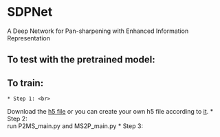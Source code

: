 # SDPNet
A Deep Network for Pan-sharpening with Enhanced Information Representation


## To test with the pretrained model:

## To train:
    * Step 1: <br>
Download the [h5 file]() or you can create your own h5 file according to [it](thttps://github.com/hanna-xu/utils).
    * Step 2: <br>
run P2MS_main.py and MS2P_main.py
    * Step 3: <br>
